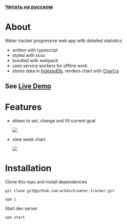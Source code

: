 ### [Читать на русском](/arkdich/water-tracker/blob/main/README.md)
# About
Water tracker progressive web app with detailed statistics

- written with typescript
- styled with scss
- bundled with webpack
- uses service workers for offline work
- stores data in [IndexedDb](https://github.com/dexie/Dexie.js), renders chart with [Chart.js](https://github.com/chartjs/Chart.js)


## See [Live Demo](https://arkdich.github.io/water-tracker/)

# Features
- allows to set, change and fill current goal

  ![](https://i.imgur.com/HsgKTRM.gif)
  
- view week chart
  
  ![](https://i.imgur.com/5HPLyO1.gif)
  
 # Installation
 Clone this repo and install dependencies
 ```
 git clone git@github.com:arkdich/water-tracker.git
 ```
 ```
 npm i
 ```
 Start dev server
 ```
 npm start
 ```